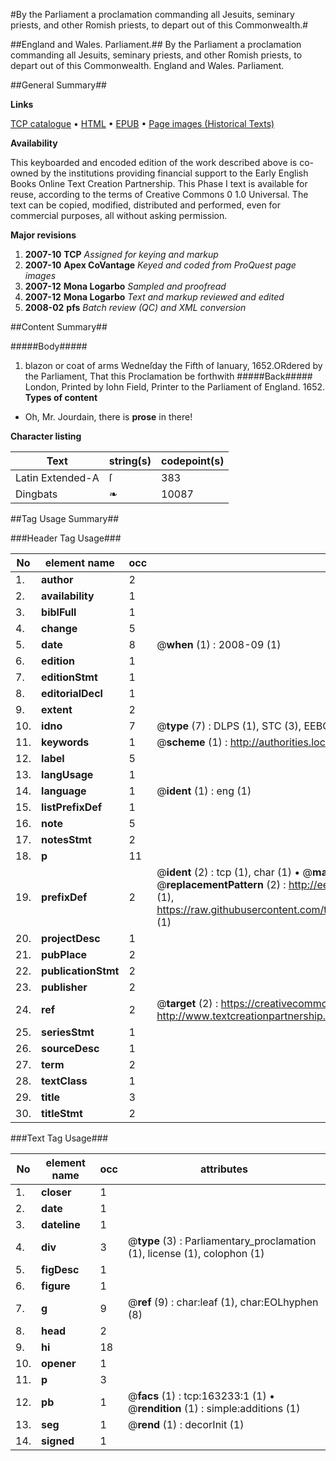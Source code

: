 #By the Parliament a proclamation commanding all Jesuits, seminary priests, and other Romish priests, to depart out of this Commonwealth.#

##England and Wales. Parliament.##
By the Parliament a proclamation commanding all Jesuits, seminary priests, and other Romish priests, to depart out of this Commonwealth.
England and Wales. Parliament.

##General Summary##

**Links**

[TCP catalogue](http://www.ota.ox.ac.uk/tcp/)  • 
[HTML](http://tei.it.ox.ac.uk/tcp/Texts-HTML/free/A83/A83385.html)  • 
[EPUB](http://tei.it.ox.ac.uk/tcp/Texts-EPUB/free/A83/A83385.epub) • 
[Page images (Historical Texts)](https://data.historicaltexts.jisc.ac.uk/view?pubId=eebo-99870331e&pageId=eebo-99870331e-163233-1)

**Availability**

This keyboarded and encoded edition of the
	       work described above is co-owned by the institutions
	       providing financial support to the Early English Books
	       Online Text Creation Partnership. This Phase I text is
	       available for reuse, according to the terms of Creative
	       Commons 0 1.0 Universal. The text can be copied,
	       modified, distributed and performed, even for
	       commercial purposes, all without asking permission.

**Major revisions**

1. __2007-10__ __TCP__ *Assigned for keying and markup*
1. __2007-10__ __Apex CoVantage__ *Keyed and coded from ProQuest page images*
1. __2007-12__ __Mona Logarbo__ *Sampled and proofread*
1. __2007-12__ __Mona Logarbo__ *Text and markup reviewed and edited*
1. __2008-02__ __pfs__ *Batch review (QC) and XML conversion*

##Content Summary##

#####Body#####

1. blazon or coat of arms
Wedneſday the Fifth of Ianuary, 1652.ORdered by the Parliament, That this Proclamation be forthwith 
#####Back#####
London, Printed by Iohn Field, Printer to the Parliament of England. 1652.
**Types of content**

  * Oh, Mr. Jourdain, there is **prose** in there!

**Character listing**


|Text|string(s)|codepoint(s)|
|---|---|---|
|Latin Extended-A|ſ|383|
|Dingbats|❧|10087|

##Tag Usage Summary##

###Header Tag Usage###

|No|element name|occ|attributes|
|---|---|---|---|
|1.|__author__|2||
|2.|__availability__|1||
|3.|__biblFull__|1||
|4.|__change__|5||
|5.|__date__|8| @__when__ (1) : 2008-09 (1)|
|6.|__edition__|1||
|7.|__editionStmt__|1||
|8.|__editorialDecl__|1||
|9.|__extent__|2||
|10.|__idno__|7| @__type__ (7) : DLPS (1), STC (3), EEBO-CITATION (1), PROQUEST (1), VID (1)|
|11.|__keywords__|1| @__scheme__ (1) : http://authorities.loc.gov/ (1)|
|12.|__label__|5||
|13.|__langUsage__|1||
|14.|__language__|1| @__ident__ (1) : eng (1)|
|15.|__listPrefixDef__|1||
|16.|__note__|5||
|17.|__notesStmt__|2||
|18.|__p__|11||
|19.|__prefixDef__|2| @__ident__ (2) : tcp (1), char (1)  •  @__matchPattern__ (2) : ([0-9\-]+):([0-9IVX]+) (1), (.+) (1)  •  @__replacementPattern__ (2) : http://eebo.chadwyck.com/downloadtiff?vid=$1&page=$2 (1), https://raw.githubusercontent.com/textcreationpartnership/Texts/master/tcpchars.xml#$1 (1)|
|20.|__projectDesc__|1||
|21.|__pubPlace__|2||
|22.|__publicationStmt__|2||
|23.|__publisher__|2||
|24.|__ref__|2| @__target__ (2) : https://creativecommons.org/publicdomain/zero/1.0/ (1), http://www.textcreationpartnership.org/docs/. (1)|
|25.|__seriesStmt__|1||
|26.|__sourceDesc__|1||
|27.|__term__|2||
|28.|__textClass__|1||
|29.|__title__|3||
|30.|__titleStmt__|2||


###Text Tag Usage###

|No|element name|occ|attributes|
|---|---|---|---|
|1.|__closer__|1||
|2.|__date__|1||
|3.|__dateline__|1||
|4.|__div__|3| @__type__ (3) : Parliamentary_proclamation (1), license (1), colophon (1)|
|5.|__figDesc__|1||
|6.|__figure__|1||
|7.|__g__|9| @__ref__ (9) : char:leaf (1), char:EOLhyphen (8)|
|8.|__head__|2||
|9.|__hi__|18||
|10.|__opener__|1||
|11.|__p__|3||
|12.|__pb__|1| @__facs__ (1) : tcp:163233:1 (1)  •  @__rendition__ (1) : simple:additions (1)|
|13.|__seg__|1| @__rend__ (1) : decorInit (1)|
|14.|__signed__|1||
